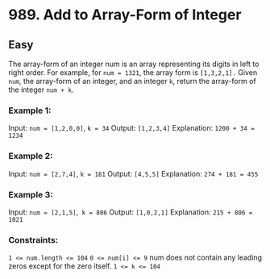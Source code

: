 # 989. Add to Array-Form of Integer

## Easy

The array-form of an integer num is an array representing its digits in left to right order.
For example, for `num = 1321`, the array form is `[1,3,2,1].`
Given `num`, the array-form of an integer, and an integer `k`, return the array-form of the integer `num + k`.

### Example 1:
Input: `num = [1,2,0,0]`, `k = 34`
Output: `[1,2,3,4]`
Explanation: `1200 + 34 = 1234`

### Example 2:
Input: `num = [2,7,4]`, `k = 181`
Output: `[4,5,5]`
Explanation: `274 + 181 = 455`

### Example 3:
Input: `num = [2,1,5]`,` k = 806`
Output: `[1,0,2,1]`
Explanation: `215 + 806 = 1021`
 
### Constraints:
`1 <= num.length <= 104`
`0 <= num[i] <= 9`
num does not contain any leading zeros except for the zero itself.
`1 <= k <= 104`